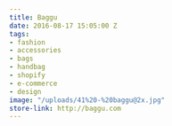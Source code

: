 ```yaml
---
title: Baggu
date: 2016-08-17 15:05:00 Z
tags:
- fashion
- accessories
- bags
- handbag
- shopify
- e-commerce
- design
image: "/uploads/41%20-%20baggu@2x.jpg"
store-link: http://baggu.com
---
```


